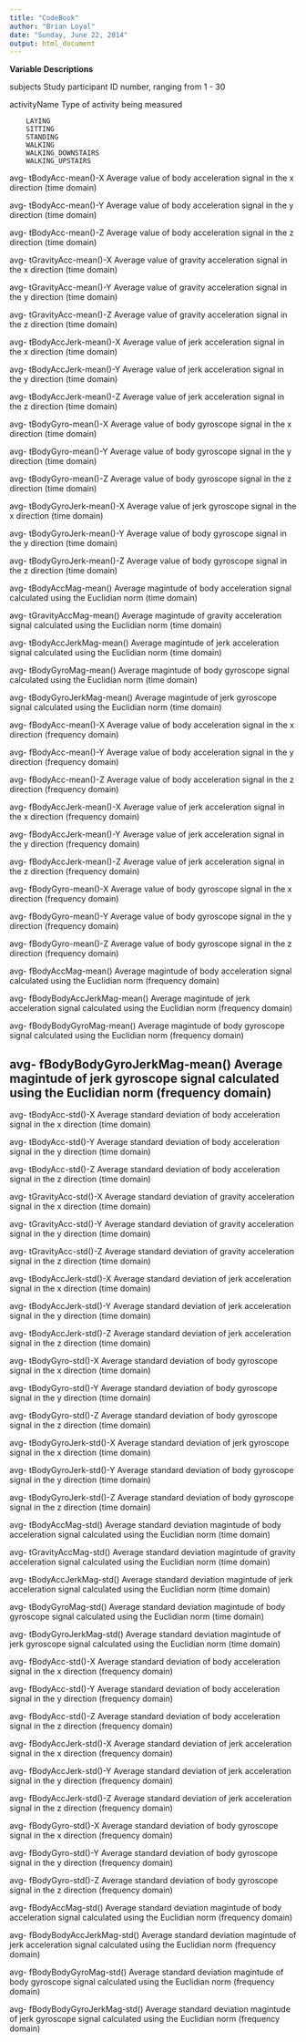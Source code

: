 ```yaml
---
title: "CodeBook"
author: "Brian Loyal"
date: "Sunday, June 22, 2014"
output: html_document
---
```


**Variable Descriptions**

subjects
        Study participant ID number, ranging from 1 - 30
        
activityName
        Type of activity being measured
        
        LAYING
        SITTING
        STANDING
        WALKING
        WALKING_DOWNSTAIRS
        WALKING_UPSTAIRS
        
avg- tBodyAcc-mean()-X 
        Average value of body acceleration signal in the x direction (time domain)
        
avg- tBodyAcc-mean()-Y 
        Average value of body acceleration signal in the y direction (time domain)
        
avg- tBodyAcc-mean()-Z 
        Average value of body acceleration signal in the z direction (time domain)
        
avg- tGravityAcc-mean()-X 
        Average value of gravity acceleration signal in the x direction (time domain)
        
avg- tGravityAcc-mean()-Y 
        Average value of gravity acceleration signal in the y direction (time domain)
        
avg- tGravityAcc-mean()-Z 
        Average value of gravity acceleration signal in the z direction (time domain)
        
avg- tBodyAccJerk-mean()-X 
        Average value of jerk acceleration signal in the x direction (time domain)
        
avg- tBodyAccJerk-mean()-Y 
        Average value of jerk acceleration signal in the y direction (time domain)
        
avg- tBodyAccJerk-mean()-Z 
        Average value of jerk acceleration signal in the z direction (time domain)
        
avg- tBodyGyro-mean()-X 
        Average value of body gyroscope signal in the x direction (time domain)
        
avg- tBodyGyro-mean()-Y 
        Average value of body gyroscope signal in the y direction (time domain)
        
avg- tBodyGyro-mean()-Z 
        Average value of body gyroscope signal in the z direction (time domain)
        
avg- tBodyGyroJerk-mean()-X 
        Average value of jerk gyroscope signal in the x direction (time domain)
        
avg- tBodyGyroJerk-mean()-Y 
        Average value of body gyroscope signal in the y direction (time domain)
        
avg- tBodyGyroJerk-mean()-Z 
        Average value of body gyroscope signal in the z direction (time domain)
        
avg- tBodyAccMag-mean() 
        Average magintude of body acceleration signal calculated using the Euclidian norm (time domain)
        
avg- tGravityAccMag-mean() 
        Average magintude of gravity acceleration signal calculated using the Euclidian norm (time domain)
        
avg- tBodyAccJerkMag-mean() 
        Average magintude of jerk acceleration signal calculated using the Euclidian norm (time domain)
        
avg- tBodyGyroMag-mean() 
        Average magintude of body gyroscope signal calculated using the Euclidian norm (time domain)
        
avg- tBodyGyroJerkMag-mean() 
        Average magintude of jerk gyroscope signal calculated using the Euclidian norm (time domain)
        
avg- fBodyAcc-mean()-X 
        Average value of body acceleration signal in the x direction (frequency domain)
        
avg- fBodyAcc-mean()-Y 
        Average value of body acceleration signal in the y direction (frequency domain)
        
avg- fBodyAcc-mean()-Z 
        Average value of body acceleration signal in the z direction (frequency domain)
        
avg- fBodyAccJerk-mean()-X 
        Average value of jerk acceleration signal in the x direction (frequency domain)
        
avg- fBodyAccJerk-mean()-Y 
        Average value of jerk acceleration signal in the y direction (frequency domain)
        
avg- fBodyAccJerk-mean()-Z 
        Average value of jerk acceleration signal in the z direction (frequency domain)
        
avg- fBodyGyro-mean()-X 
        Average value of body gyroscope signal in the x direction (frequency domain)
        
avg- fBodyGyro-mean()-Y 
        Average value of body gyroscope signal in the y direction (frequency domain)
        
avg- fBodyGyro-mean()-Z 
        Average value of body gyroscope signal in the z direction (frequency domain)
        
avg- fBodyAccMag-mean() 
        Average magintude of body acceleration signal calculated using the Euclidian norm (frequency domain)
        
avg- fBodyBodyAccJerkMag-mean() 
        Average magintude of jerk acceleration signal calculated using the Euclidian norm (frequency domain)
        
avg- fBodyBodyGyroMag-mean() 
        Average magintude of body gyroscope signal calculated using the Euclidian norm (frequency domain)
        
avg- fBodyBodyGyroJerkMag-mean() 
        Average magintude of jerk gyroscope signal calculated using the Euclidian norm (frequency domain)
---------------
avg- tBodyAcc-std()-X 
        Average standard deviation of body acceleration signal in the x direction (time domain)
        
avg- tBodyAcc-std()-Y 
        Average standard deviation of body acceleration signal in the y direction (time domain)
        
avg- tBodyAcc-std()-Z 
        Average standard deviation of body acceleration signal in the z direction (time domain)
        
avg- tGravityAcc-std()-X 
        Average standard deviation of gravity acceleration signal in the x direction (time domain)
        
avg- tGravityAcc-std()-Y 
        Average standard deviation of gravity acceleration signal in the y direction (time domain)
        
avg- tGravityAcc-std()-Z 
        Average standard deviation of gravity acceleration signal in the z direction (time domain)
        
avg- tBodyAccJerk-std()-X 
        Average standard deviation of jerk acceleration signal in the x direction (time domain)
        
avg- tBodyAccJerk-std()-Y 
        Average standard deviation of jerk acceleration signal in the y direction (time domain)
        
avg- tBodyAccJerk-std()-Z 
        Average standard deviation of jerk acceleration signal in the z direction (time domain)
        
avg- tBodyGyro-std()-X 
        Average standard deviation of body gyroscope signal in the x direction (time domain)
        
avg- tBodyGyro-std()-Y 
        Average standard deviation of body gyroscope signal in the y direction (time domain)
        
avg- tBodyGyro-std()-Z 
        Average standard deviation of body gyroscope signal in the z direction (time domain)
        
avg- tBodyGyroJerk-std()-X 
        Average standard deviation of jerk gyroscope signal in the x direction (time domain)
        
avg- tBodyGyroJerk-std()-Y 
        Average standard deviation of body gyroscope signal in the y direction (time domain)
        
avg- tBodyGyroJerk-std()-Z 
        Average standard deviation of body gyroscope signal in the z direction (time domain)
        
avg- tBodyAccMag-std() 
        Average standard deviation magintude of body acceleration signal calculated using the Euclidian norm (time domain)
        
avg- tGravityAccMag-std() 
        Average standard deviation magintude of gravity acceleration signal calculated using the Euclidian norm (time domain)
        
avg- tBodyAccJerkMag-std() 
        Average standard deviation magintude of jerk acceleration signal calculated using the Euclidian norm (time domain)
        
avg- tBodyGyroMag-std() 
        Average standard deviation magintude of body gyroscope signal calculated using the Euclidian norm (time domain)
        
avg- tBodyGyroJerkMag-std() 
        Average standard deviation magintude of jerk gyroscope signal calculated using the Euclidian norm (time domain)
        
avg- fBodyAcc-std()-X 
        Average standard deviation of body acceleration signal in the x direction (frequency domain)
        
avg- fBodyAcc-std()-Y 
        Average standard deviation of body acceleration signal in the y direction (frequency domain)
        
avg- fBodyAcc-std()-Z 
        Average standard deviation of body acceleration signal in the z direction (frequency domain)
        
avg- fBodyAccJerk-std()-X 
        Average standard deviation of jerk acceleration signal in the x direction (frequency domain)
        
avg- fBodyAccJerk-std()-Y 
        Average standard deviation of jerk acceleration signal in the y direction (frequency domain)
        
avg- fBodyAccJerk-std()-Z 
        Average standard deviation of jerk acceleration signal in the z direction (frequency domain)
        
avg- fBodyGyro-std()-X 
        Average standard deviation of body gyroscope signal in the x direction (frequency domain)
        
avg- fBodyGyro-std()-Y 
        Average standard deviation of body gyroscope signal in the y direction (frequency domain)
        
avg- fBodyGyro-std()-Z 
        Average standard deviation of body gyroscope signal in the z direction (frequency domain)
        
avg- fBodyAccMag-std() 
        Average standard deviation magintude of body acceleration signal calculated using the Euclidian norm (frequency domain)
        
avg- fBodyBodyAccJerkMag-std() 
        Average standard deviation magintude of jerk acceleration signal calculated using the Euclidian norm (frequency domain)
        
avg- fBodyBodyGyroMag-std() 
        Average standard deviation magintude of body gyroscope signal calculated using the Euclidian norm (frequency domain)
        
avg- fBodyBodyGyroJerkMag-std() 
        Average standard deviation magintude of jerk gyroscope signal calculated using the Euclidian norm (frequency domain)
